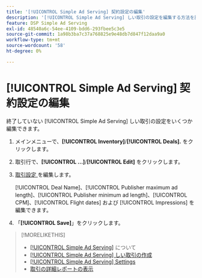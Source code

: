 ```yaml
---
title: '[!UICONTROL Simple Ad Serving] 契約設定の編集'
description: '[!UICONTROL Simple Ad Serving] しい取引の設定を編集する方法を説明します。'
feature: DSP Simple Ad Serving
exl-id: 48540a6c-54ee-4109-bdd6-293fbee5c3e5
source-git-commit: 1a98b3ba7c37a768825e9e48db7d847f12daa9a0
workflow-type: tm+mt
source-wordcount: '58'
ht-degree: 0%

---
```


# [!UICONTROL Simple Ad Serving] 契約設定の編集

終了していない [!UICONTROL Simple Ad Serving] しい取引の設定をいくつか編集できます。

1. メインメニューで、**[!UICONTROL Inventory]**/**[!UICONTROL Deals].** をクリックします。

1. 取引行で、**[!UICONTROL ...]**/**[!UICONTROL Edit]** をクリックします。

1. [ 取引設定 ](simple-deal-settings.md) を編集します。

   [!UICONTROL Deal Name]、[!UICONTROL Publisher maximum ad length]、[!UICONTROL Publisher minimum ad length]、[!UICONTROL CPM]、[!UICONTROL Flight dates] および [!UICONTROL Impressions] を編集できます。

1. 「**[!UICONTROL Save]**」をクリックします。

>[!MORELIKETHIS]
>
>* [[!UICONTROL Simple Ad Serving]](simple-deal-about.md) について
>* [[!UICONTROL Simple Ad Serving] しい取引の作成 ](simple-deal-create.md)
>* [[!UICONTROL Simple Ad Serving] Settings](simple-deal-settings.md)
>* [ 取引の詳細レポートの表示 ](/help/dsp/inventory/deal-view-report.md)

<!-- add back when reimplemented:
>* [View Event-Tracking Pixels for a [!UICONTROL Simple Ad Serving] Deal](simple-deal-show-pixels.md)
-->
